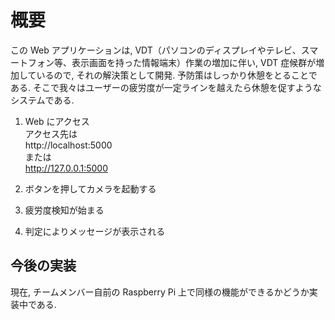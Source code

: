 # 概要

この Web アプリケーションは, VDT（パソコンのディスプレイやテレビ、スマートフォン等、表示画面を持った情報端末）作業の増加に伴い, VDT 症候群が増加しているので, それの解決策として開発.
予防策はしっかり休憩をとることである. そこで我々はユーザーの疲労度が一定ラインを越えたら休憩を促すようなシステムである.

1. Web にアクセス  
アクセス先は  
http://localhost:5000  
または  
http://127.0.0.1:5000  


1. ボタンを押してカメラを起動する
1. 疲労度検知が始まる
1. 判定によりメッセージが表示される

## 今後の実装

現在, チームメンバー自前の Raspberry Pi 上で同様の機能ができるかどうか実装中である.
